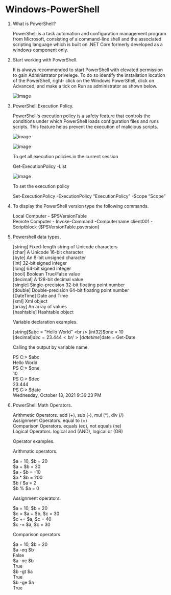 # Windows-PowerShell
1. What is PowerShell?

    PowerShell is a task automation and configuration management program from Microsoft, consisting of a command-line shell and the associated scripting language which is built     on .NET Core formerly developed as a windows component only.

2. Start working with PowerShell.

    It is always recommended to start PowerShell with elevated permission to gain Administrator privelege. To do so identify the installation location of the PowerShell, right-     click on the Windows PowerShell, click on Advanced, and make a tick on Run as administrator as shown below.

    ![image](https://user-images.githubusercontent.com/55215524/136864038-0d1ee1c2-1c05-46c0-84f5-de0d3afc597b.png)

3. PowerShell Execution Policy.

    PowerShell's execution policy is a safety feature that controls the conditions under which PowerShell loads configuration files and runs scripts. This feature helps prevent     the execution of malicious scripts.

    ![image](https://user-images.githubusercontent.com/55215524/137039957-31c9f09f-d0f3-4690-81a0-8471cdd3ec0d.png)

    ![image](https://user-images.githubusercontent.com/55215524/137040679-a47971f9-60ff-495f-bb23-7d912801d1d6.png)

    To get all execution policies in the current session

    Get-ExecutionPolicy -List

    ![image](https://user-images.githubusercontent.com/55215524/137041475-785576cd-06c7-4dca-91a6-7b20dc91afe0.png)

    To set the execution policy 

    Set-ExecutionPolicy -ExecutionPolicy “ExecutionPolicy” -Scope “Scope”

4. To display the PowerShell version type the following commands.

    Local Computer -  $PSVersionTable <br />
    Remote Computer - Invoke-Command -Computername client001 -Scriptblock {$PSVersionTable.psversion}

5. Powershell data types.

    [string]    Fixed-length string of Unicode characters <br />
    [char]      A Unicode 16-bit character <br />
    [byte]      An 8-bit unsigned character <br />
    [int]       32-bit signed integer <br />
    [long]      64-bit signed integer <br />
    [bool]      Boolean True/False value <br />
    [decimal]   A 128-bit decimal value <br />
    [single]    Single-precision 32-bit floating point number <br />
    [double]    Double-precision 64-bit floating point number <br />
    [DateTime]  Date and Time <br />
    [xml]       Xml object <br />
    [array]     An array of values <br />
    [hashtable] Hashtable object <br />

    Variable declaration examples.
    
    [string]$abc = "Hello World" <br />
    [int32]$one = 10 <br />
    [decimal]$dec = 23.444 <br />
    [datetime]$date = Get-Date <br />
    
    Calling the output by variable name.
    
    PS C:\> $abc <br />
    Hello World <br />
    PS C:\> $one <br />
    10 <br />
    PS C:\> $dec <br />
    23.444 <br />
    PS C:\> $date <br />
    Wednesday, October 13, 2021 9:36:23 PM

6. PowerShell Math Operators.

    Arithmetic Operators. add (+), sub (-), mul (*), div (/) <br />
    Assignment Operators. equal to (=) <br />
    Comparison Operators. equals (eq), not equals (ne)<br />
    Logical Operators. logical and (AND), logical or (OR) <br />

    Operator examples.
    
    Arithmatic operators. 
    
    $a = 10,  $b = 20 <br />
    $a + $b = 30 <br />
    $a - $b = -10  <br />
    $a * $b = 200 <br />
    $b / $a = 2 <br />
    $b % $a = 0 <br />
    
    Assignment operators.
    
    $a = 10, $b = 20 <br />
    $c = $a + $b, $c = 30 <br />
    $c += $a, $c = 40 <br />
    $c -= $a, $c = 30 <br />
    
    Comparison operators.
    
    $a = 10, $b = 20 <br />
    $a -eq $b <br />
    False <br />
    $a -ne $b <br />
    True <br />
    $b -gt $a <br />
    True <br />
    $b -ge $a <br />
    True <br />
 
    
    
